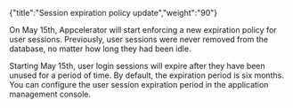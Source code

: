 {"title":"Session expiration policy update","weight":"90"}

On May 15th, Appcelerator will start enforcing a new expiration policy for user sessions. Previously, user sessions were never removed from the database, no matter how long they had been idle.

Starting May 15th, user login sessions will expire after they have been unused for a period of time. By default, the expiration period is six months. You can configure the user session expiration period in the application management console.
